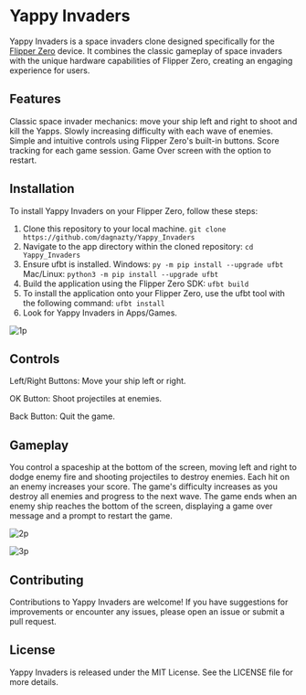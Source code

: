 # Yappy Invaders
Yappy Invaders is a space invaders clone designed specifically for the [Flipper Zero](https://flipperzero.one/) device. It combines the classic gameplay of space invaders with the unique hardware capabilities of Flipper Zero, creating an engaging experience for users.

## Features
Classic space invader mechanics: move your ship left and right to shoot and kill the Yapps.
Slowly increasing difficulty with each wave of enemies.
Simple and intuitive controls using Flipper Zero's built-in buttons.
Score tracking for each game session.
Game Over screen with the option to restart.

## Installation
To install Yappy Invaders on your Flipper Zero, follow these steps:

1. Clone this repository to your local machine. ```git clone https://github.com/dagnazty/Yappy_Invaders```
2. Navigate to the app directory within the cloned repository: ```cd Yappy_Invaders```
3. Ensure ufbt is installed.
   Windows: ```py -m pip install --upgrade ufbt```
   Mac/Linux: ```python3 -m pip install --upgrade ufbt```
4. Build the application using the Flipper Zero SDK: ```ufbt build```
5. To install the application onto your Flipper Zero, use the ufbt tool with the following command: ```ufbt install```
6. Look for Yappy Invaders in Apps/Games.

![1p](https://raw.githubusercontent.com/dagnazty/Yappy_Invaders/main/images/1.png)

## Controls
Left/Right Buttons: Move your ship left or right.

OK Button: Shoot projectiles at enemies.

Back Button: Quit the game.

## Gameplay
You control a spaceship at the bottom of the screen, moving left and right to dodge enemy fire and shooting projectiles to destroy enemies. Each hit on an enemy increases your score. The game's difficulty increases as you destroy all enemies and progress to the next wave. The game ends when an enemy ship reaches the bottom of the screen, displaying a game over message and a prompt to restart the game.

![2p](https://raw.githubusercontent.com/dagnazty/Yappy_Invaders/main/images/2.png)

![3p](https://raw.githubusercontent.com/dagnazty/Yappy_Invaders/main/images/3.png)

## Contributing
Contributions to Yappy Invaders are welcome! If you have suggestions for improvements or encounter any issues, please open an issue or submit a pull request.

## License
Yappy Invaders is released under the MIT License. See the LICENSE file for more details.

